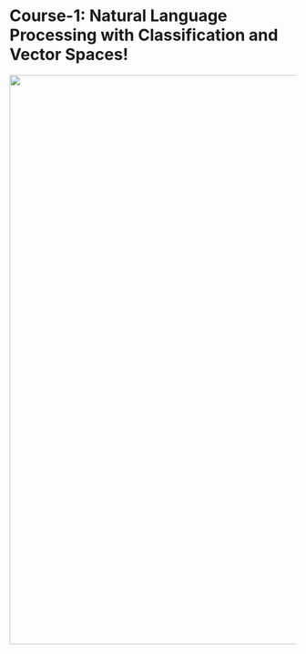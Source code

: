 # Course-1: Natural Language Processing with Classification and Vector Spaces!

<p align="center"> <img src="https://github.com/alisher0717/machine-learning-notes/blob/master/coursera-nlp-specialization/nlp-coursera-1-certificate.png" width="1000" /> </p>
